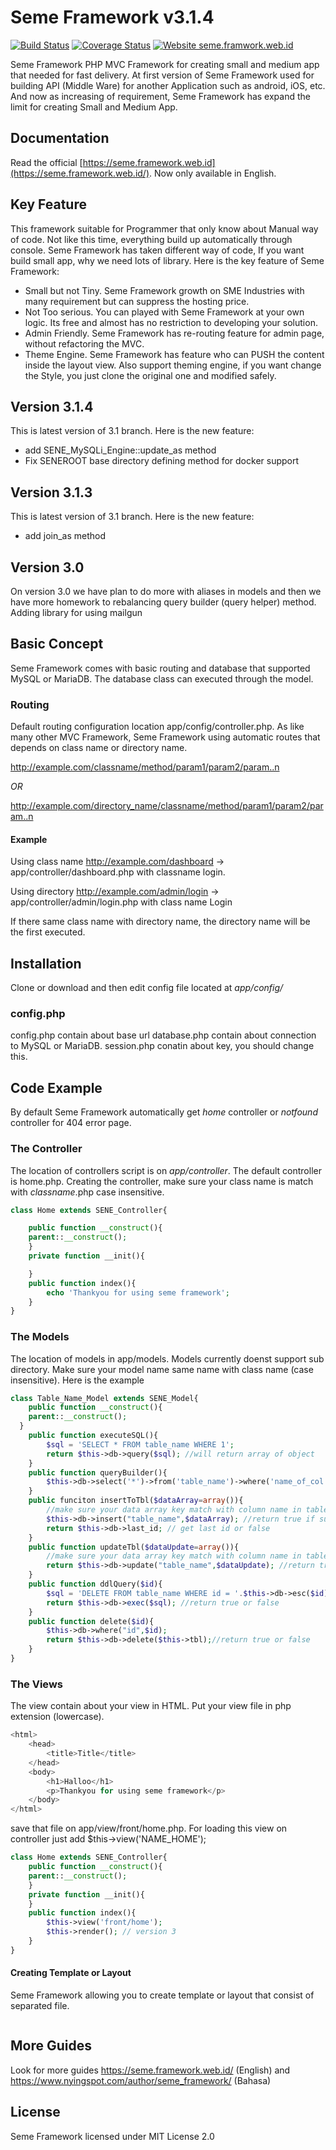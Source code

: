 # Seme Framework v3.1.4
[![Build Status](https://travis-ci.org/drosanda/seme-framework-v3.svg?branch=3.1.0)](https://travis-ci.org/drosanda/seme-framework-v3)  [![Coverage Status](https://coveralls.io/repos/github/drosanda/seme-framework/badge.svg?branch=3.1.0)](https://coveralls.io/github/drosanda/seme-framework?branch=3.1.0) [![Website seme.framwork.web.id](https://img.shields.io/website-up-down-green-red/http/seme.framework.web.id)](https://seme.framework.web.id/)

Seme Framework PHP MVC Framework for creating small and medium app that needed for fast delivery. At first version of Seme Framework used for building API (Middle Ware) for another Application such as android, iOS, etc. And now as increasing of requirement, Seme Framework has expand the limit for creating Small and Medium App.

## Documentation

Read the official [https://seme.framework.web.id](https://seme.framework.web.id/). Now only available in English.

## Key Feature
This framework suitable for Programmer that only know about Manual way of code. Not like this time, everything build up automatically through console. Seme Framework has taken different way of code, If you want build small app, why we need lots of library. Here is the key feature of Seme Framework:

 - Small but not Tiny. Seme Framework growth on SME Industries with many requirement but can suppress the hosting price.
 - Not Too serious. You can played with Seme Framework at your own logic. Its free and almost has no restriction to developing your solution.
 - Admin Friendly. Seme Framework has re-routing feature for admin page, without refactoring the MVC.
 - Theme Engine. Seme Framework has feature who can PUSH the content inside the layout view. Also support theming engine, if you want change the Style, you just clone the original one and modified safely.

## Version 3.1.4
This is latest version of 3.1 branch. Here is the new feature:
- add SENE_MySQLi_Engine::update_as method
- Fix SENEROOT base directory defining method for docker support

## Version 3.1.3
This is latest version of 3.1 branch. Here is the new feature:
- add join_as method

## Version 3.0
On version 3.0 we have plan to do more with aliases in models and then we have more homework to rebalancing query builder (query helper) method.
Adding library for using mailgun

## Basic Concept
Seme Framework comes with basic routing and database that supported MySQL or MariaDB.
The database class can executed through the model.

### Routing
Default routing configuration location
app/config/controller.php.
As like many other MVC Framework, Seme Framework using automatic routes that depends on class name or directory name.

http://example.com/classname/method/param1/param2/param..n

*OR*

http://example.com/directory_name/classname/method/param1/param2/param..n

#### Example
Using class name
http://example.com/dashboard -> app/controller/dashboard.php with classname login.

Using directory
http://example.com/admin/login -> app/controller/admin/login.php with class name Login

If there same class name with directory name, the directory name will be the first executed.

## Installation
Clone or download and then edit config file located at *app/config/*

### config.php
config.php contain about base url
database.php contain about connection to MySQL or MariaDB.
session.php conatin about key, you should change this.

## Code Example
By default Seme Framework automatically get *home* controller or *notfound* controller for 404 error page.

### The Controller
The location of controllers script is on *app/controller*. The default controller is home.php.
Creating the controller, make sure your class name is match with *classname*.php case insensitive.
```php
class Home extends SENE_Controller{

	public function __construct(){
    parent::__construct();
	}
	private function __init(){

	}
	public function index(){
		echo 'Thankyou for using seme framework';
	}
}
```

### The Models
The location of models in app/models. Models currently doenst support sub directory. Make sure your model name same name with class name (case insensitive).
Here is the example
```php
class Table_Name_Model extends SENE_Model{
	public function __construct(){
    parent::__construct();
  }
	public function executeSQL(){
		$sql = 'SELECT * FROM table_name WHERE 1';
		return $this->db->query($sql); //will return array of object
	}
	public function queryBuilder(){
		$this->db->select('*')->from('table_name')->where('name_of_col','value_desired')->get("object",0); //array of (object) or (array) of array, second debug true or false
	}
	public funciton insertToTbl($dataArray=array()){
		//make sure your data array key match with column name in table
		$this->db->insert("table_name",$dataArray); //return true if sucess or false if fail
		return $this->db->last_id; // get last id or false
	}
	public function updateTbl($dataUpdate=array()){
		//make sure your data array key match with column name in table
		return $this->db->update("table_name",$dataUpdate); //return true if sucess or false if fail
	}
	public function ddlQuery($id){
		$sql = 'DELETE FROM table_name WHERE id = '.$this->db->esc($id); //insert update delete with escaped value
		return $this->db->exec($sql); //return true or false
	}
	public function delete($id){
		$this->db->where("id",$id);
		return $this->db->delete($this->tbl);//return true or false
	}
}
```

### The Views
The view contain about your view in HTML. Put your view file in php extension (lowercase).

```php
<html>
	<head>
		<title>Title</title>
	</head>
	<body>
		<h1>Halloo</h1>
		<p>Thankyou for using seme framework</p>
	</body>
</html>
```
save that file on app/view/front/home.php. For loading this view on controller just add $this->view('NAME_HOME');
```php
class Home extends SENE_Controller{
	public function __construct(){
    parent::__construct();
	}
	private function __init(){
	}
	public function index(){
		$this->view('front/home');
		$this->render(); // version 3
	}
}
```

#### Creating Template or Layout
Seme Framework allowing you to create template or layout that consist of separated file.
```php

```

## More Guides
Look for more guides https://seme.framework.web.id/ (English) and https://www.nyingspot.com/author/seme_framework/ (Bahasa)

## License
Seme Framework licensed under MIT License 2.0
